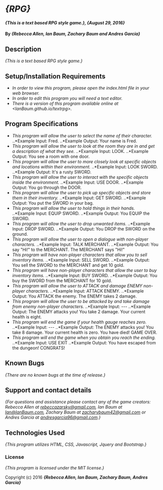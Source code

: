 # _{RPG}_

#### _{This is a text based RPG style game.}, {August 29, 2016}_

#### By _**{Rebecca Allen, Ian Baum, Zachary Baum and Andres Garcia}**_

## Description

_{This is a text based RPG style game.}_

## Setup/Installation Requirements

* _In order to view this program, please open the index.html file in your web browser._
* _In order to edit this program you will need a text editor._
* _There is a version of this program available online at <IanBaum.github.io/textrpg>._

## Program Specifications

* _This program will allow the user to select the name of their character._
..*Example Input: Fred.
..*Example Output: Your name is Fred.
* _This program will allow the user to look at the room they are in and get a description of what they see._
..*Example Input: LOOK.
..*Example Output: You see a room with one door.
* _This program will allow the user to more closely look at specific objects and locations within their environment._
..*Example Input: LOOK SWORD.
..*Example Output: It's a rusty SWORD.
* _This program will allow the user to interact with the specific objects inside the environment._
..*Example Input: USE DOOR.
..*Example Output: You go through the DOOR.
* _This program will allow the user to pick up specific objects and store them in their inventory._
..*Example Input: GET SWORD.
..*Example Output: You put the SWORD in your bag.
* _This program will allow the user to hold things in their hands._
..*Example Input: EQUIP SWORD.
..*Example Output: You EQUIP the SWORD.
* _This program will allow the user to drop unwanted items._
..*Example Input: DROP SWORD.
..*Example Output: You DROP the SWORD on the ground.
* _This program will allow the user to open a dialogue with non-player characters._
..*Example Input: TALK MERCHANT.
..*Example Output: You say "Hi!" to the MERCHANT. The MERCHANT says "Hi!"
* _This program will have non-player characters that allow you to sell inventory items._
..*Example Input: SELL SWORD.
..*Example Output: You sell the SWORD to the MERCHANT and get 10 gold.
* _This program will have non-player characters that allow the user to buy inventory items._
..*Example Input: BUY SWORD.
..*Example Output: You buy the SWORD from the MERCHANT for 10 gold.
* _This program will allow the user to ATTACK and damage ENEMY non-player characters._
..*Example Input: ATTACK ENEMY.
..*Example Output: You ATTACK the enemy. The ENEMY takes 2 damage.
* _This program will allow the user to be attacked by and take damage from enemy non-player characters._
..*Example Input: ---
..*Example Output: The ENEMY attacks you! You take 2 damage. Your current health is eight.
* _This program will end the game if your health gauge reaches zero._
..*Example Input: ---
..*Example Output: The ENEMY attacks you! You take 8 damage. Your current health is zero. You have died! GAME OVER.
* _This program will end the game when you obtain you reach the ending._
..*Example Input: USE EXIT
..*Example Output: You have escaped from the dungeon! CONGRATS!

## Known Bugs

_{There are no known bugs at the time of release.}_

## Support and contact details

_{For questions and assistance please contact any of the game creators: Rebecca Allen at rebeccazarsky@gmail.com, Ian Baum at Ian@IanBaum.com, Zachary Baum at zacharybaum42@gmail.com or Andres Garcia at andresgarcia96@gmail.com.}_

## Technologies Used

_{This program utilizes HTML, CSS, Javascript, Jquery and Bootstrap.}_

### License

*{This program is licensed under the MIT license.}*

Copyright (c) 2016 **_{Rebecca Allen, Ian Baum, Zachary Baum, Andres Garcia}_**
